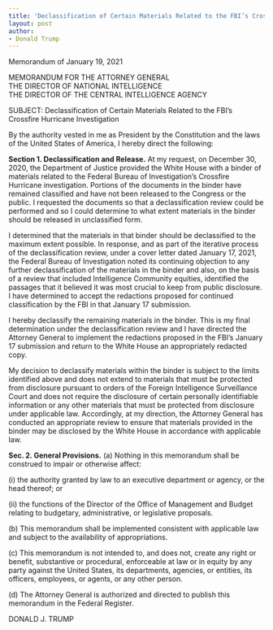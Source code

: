 ```yaml
---
title: 'Declassification of Certain Materials Related to the FBI’s Crossfire Hurricane Investigation'
layout: post
author:
- Donald Trump
---
```


Memorandum of January 19, 2021

MEMORANDUM FOR THE ATTORNEY GENERAL<br>
THE DIRECTOR OF NATIONAL INTELLIGENCE<br>
THE DIRECTOR OF THE CENTRAL INTELLIGENCE AGENCY

SUBJECT: Declassification of Certain Materials Related to the FBI’s Crossfire Hurricane Investigation

By the authority vested in me as President by the Constitution and the laws of the United States of America, I hereby direct the following:

**Section 1. Declassification and Release.** At my request, on December 30, 2020, the Department of Justice provided the White House with a binder of materials related to the Federal Bureau of Investigation’s Crossfire Hurricane investigation. Portions of the documents in the binder have remained classified and have not been released to the Congress or the public. I requested the documents so that a declassification review could be performed and so I could determine to what extent materials in the binder should be released in unclassified form.

I determined that the materials in that binder should be declassified to the maximum extent possible. In response, and as part of the iterative process of the declassification review, under a cover letter dated January 17, 2021, the Federal Bureau of Investigation noted its continuing objection to any further declassification of the materials in the binder and also, on the basis of a review that included Intelligence Community equities, identified the passages that it believed it was most crucial to keep from public disclosure. I have determined to accept the redactions proposed for continued classification by the FBI in that January 17 submission.

I hereby declassify the remaining materials in the binder. This is my final determination under the declassification review and I have directed the Attorney General to implement the redactions proposed in the FBI’s January 17 submission and return to the White House an appropriately redacted copy.

My decision to declassify materials within the binder is subject to the limits identified above and does not extend to materials that must be protected from disclosure pursuant to orders of the Foreign Intelligence Surveillance Court and does not require the disclosure of certain personally identifiable information or any other materials that must be protected from disclosure under applicable law. Accordingly, at my direction, the Attorney General has conducted an appropriate review to ensure that materials provided in the binder may be disclosed by the White House in accordance with applicable law.

**Sec. 2. General Provisions.** (a) Nothing in this memorandum shall be construed to impair or otherwise affect:

(i) the authority granted by law to an executive department or agency, or the head thereof; or

(ii) the functions of the Director of the Office of Management and Budget relating to budgetary, administrative, or legislative proposals.

(b) This memorandum shall be implemented consistent with applicable law and subject to the availability of appropriations.

(c) This memorandum is not intended to, and does not, create any right or benefit, substantive or procedural, enforceable at law or in equity by any party against the United States, its departments, agencies, or entities, its officers, employees, or agents, or any other person.

(d) The Attorney General is authorized and directed to publish this memorandum in the Federal Register.

DONALD J. TRUMP
